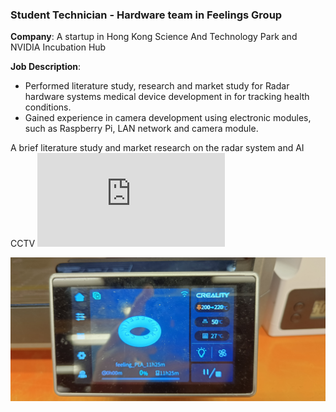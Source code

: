 ### Student Technician - Hardware team in Feelings Group

**Company**: A startup in Hong Kong Science And Technology Park and NVIDIA Incubation Hub

**Job Description**: 
- Performed literature study, research and market study for Radar hardware systems medical device development in for tracking health conditions.
- Gained experience in camera development using electronic modules, such as Raspberry Pi, LAN network and camera module.

A brief literature study and market research on the radar system and AI CCTV
![Radar system & AI CCTV](https://github.com/Leilazehui/Leilazehui.github.io/blob/main/Assets/Radar_systems_%26_AI_CCTV_Study.pdf)


![Designed and 3D printing of company logo](https://github.com/Leilazehui/Leilazehui.github.io/blob/main/Assets/3D_Printing_Company_Logo.jpg)
